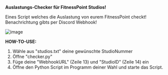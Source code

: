 **Auslastungs-Checker für FitnessPoint Studios!**

Eines Script welches die Auslastung von eurem FitnessPoint checkt! Benachrichtung gibts per Discord Webhook!

![image](https://user-images.githubusercontent.com/100492436/225788105-7c7d6c60-189a-4d99-b350-1e1cab25d09f.png)

**HOW-TO-USE:**

1. Wähle aus "studios.txt" deine gewünschte StudioNummer
2. Öffne "checker.py"
3. Füge deine "WebhookURL" (Zeile 13) und "StudioID" (Zeile 14) ein
4. Öffne den Python Script im Programm deiner Wahl und starte das Script.

